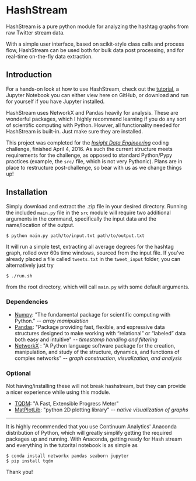 # HashStream
HashStream is a pure python module for analyzing the hashtag graphs from raw Twitter stream data. 

With a simple user interface, based on scikit-style class calls and process flow, HashStream can be used both for bulk data post processing, and for real-time on-the-fly data extraction. 

## Introduction
For a hands-on look at how to use HashStream, check out the [tutorial](/hashstream_tutorial.ipynb), a Jupyter Notebook you can either view here on GitHub, or download and run for yourself if you have Jupyter installed. 

HashStream uses NetworkX and Pandas heavily for analysis. These are wonderful packages, which I highly recommend learning if you do any sort of scientific computing with Python. Howver, all functionality needed for HashStream is built-in. Just make sure they are installed. 

This project was completed for the [*Insight Data Engineering*](http://insightdataengineering.com/) coding challenge, finished April 4, 2016. As such the current structure meets requirements for the challenge, as opposed to standard Python/Pypy practices (example, the `src/` file, which is not very Pythonic). Plans are in place to restructure post-challenge, so bear with us as we change things up!

## Installation 
Simply download and extract the .zip file in your desired directory. Running the included `main.py` file in the `src` module will require two additional arguments in the command, specifically the input data and the name/location of the output.
  
    $ python main.py path/to/input.txt path/to/output.txt
  
It will run a simple test, extracting all average degrees for the hashtag graph, rolled over 60s time windows, sourced from the input file. If you've already placed a file called `tweets.txt` in the `tweet_input` folder, you can alternatively just try 

    $ ./run.sh

from the root directory, which will call `main.py` with some default arguments. 

### Dependencies
- [Numpy](http://www.numpy.org/): "The fundamental package for scientific computing with Python." -- *array manipulation*
- [Pandas](http://pandas.pydata.org/pandas-docs/version/0.18.0/): "Package providing fast, flexible, and expressive data structures designed to make working with “relational” or “labeled” data both easy and intuitive" -- *timestamp handling and filtering*
- [NetworkX](https://networkx.github.io/index.html) : "A Python language software package for the creation, manipulation, and study of the structure, dynamics, and functions of complex networks" -- *graph construction, visualization, and analysis*

### Optional
Not having/installing these will not break hashstream, but they can provide a nicer experience while using this module. 
- [TQDM](https://pypi.python.org/pypi/tqdm): "A Fast, Extensible Progress Meter"
- [MatPlotLib](http://matplotlib.org/): "python 2D plotting library" -- *native visualization of graphs*

***
It is highly recommended that you use Continuum Analytics' Anaconda distribution of Python, which will greatly simplify getting the required packages up and running. With Anaconda, getting ready for Hash stream and everything in the tutorital notebook is as simple as 

    $ conda install networkx pandas seaborn jupyter
    $ pip install tqdm
  
Thank you!
